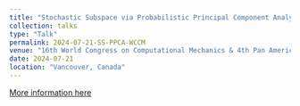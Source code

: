 ```yaml
---
title: "Stochastic Subspace via Probabilistic Principal Component Analysis for Model-form Uncertainty"
collection: talks
type: "Talk"
permalink: 2024-07-21-SS-PPCA-WCCM
venue: "16th World Congress on Computational Mechanics & 4th Pan American Congress on Computational Mechanics (WCCM/PANACM)"
date: 2024-07-21
location: "Vancouver, Canada"
---
```


[More information here](https://www.wccm2024.org/)
